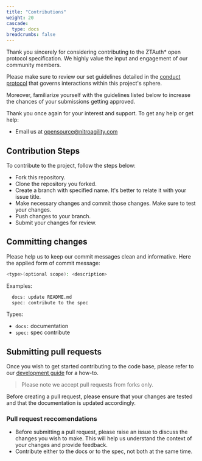 ```yaml
---
title: "Contributions"
weight: 20
cascade:
  type: docs
breadcrumbs: false
---
```


Thank you sincerely for considering contributing to the ZTAuth* open protocol specification. We highly value the input and engagement of our community members.

Please make sure to review our set guidelines detailed in the [conduct protocol](CODE_OF_CONDUCT.md) that governs interactions within this project's sphere.

Moreover, familiarize yourself with the guidelines listed below to increase the chances of your submissions getting approved.

Thank you once again for your interest and support.
To get any help or get help:

- Email us at [opensource@nitroagility.com](mailto:opensource@nitroagility.com)

## Contribution Steps

To contribute to the project, follow the steps below:

- Fork this repository.
- Clone the repository you forked.
- Create a branch with specified name. It's better to relate it with your issue title.
- Make necessary changes and commit those changes. Make sure to test your changes.
- Push changes to your branch.
- Submit your changes for review.

## Committing changes

Please help us to keep our commit messages clean and informative. Here the applied form of commit message:

```bash
<type>(optional scope): <description>
```

Examples:

```bash
  docs: update README.md
  spec: contribute to the spec
```

Types:

- `docs:` documentation
- `spec:` spec contribute

## Submitting pull requests

Once you wish to get started contributing to the code base, please refer to our [development guide](DEVELOPMENT.md) for a how-to.

> Please note we accept pull requests from forks only.

Before creating a pull request, please ensure that your changes are tested and that the documentation is updated accordingly.

### Pull request reccomendations

- Before submitting a pull request, please raise an issue to discuss the changes you wish to make. This will help us understand the context of your changes and provide feedback.
- Contribute either to the docs or to the spec, not both at the same time.
